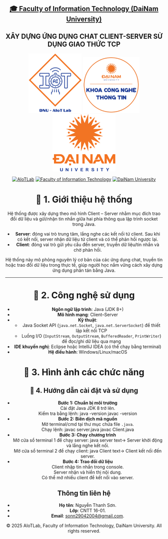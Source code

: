 <h2 align="center">
    <a href="https://dainam.edu.vn/vi/khoa-cong-nghe-thong-tin">
    🎓 Faculty of Information Technology (DaiNam University)
    </a>
</h2>
<h2 align="center">
   XÂY DỰNG ỨNG DỤNG CHAT CLIENT-SERVER SỬ DỤNG GIAO THỨC TCP
</h2>
<div align="center">
    <p align="center">
      <img src="https://github.com/Tank97king/LapTrinhMang/blob/main/X%C3%82Y%20D%E1%BB%B0NG%20%E1%BB%A8NG%20D%E1%BB%A4NG%20CHAT%20CLIENT-SERVER%20S%E1%BB%AC%20D%E1%BB%A4NG%20GIAO%20TH%E1%BB%A8C%20TCP/%E1%BA%A2nh/aiotlab_logo.png?raw=true" alt="AIoTLab Logo" width="170"/>
      <img src="https://github.com/Tank97king/LapTrinhMang/blob/main/X%C3%82Y%20D%E1%BB%B0NG%20%E1%BB%A8NG%20D%E1%BB%A4NG%20CHAT%20CLIENT-SERVER%20S%E1%BB%AC%20D%E1%BB%A4NG%20GIAO%20TH%E1%BB%A8C%20TCP/%E1%BA%A2nh/fitdnu_logo.png?raw=true" alt="FITDNU Logo" width="180"/>
      <img src="https://github.com/Tank97king/LapTrinhMang/blob/main/X%C3%82Y%20D%E1%BB%B0NG%20%E1%BB%A8NG%20D%E1%BB%A4NG%20CHAT%20CLIENT-SERVER%20S%E1%BB%AC%20D%E1%BB%A4NG%20GIAO%20TH%E1%BB%A8C%20TCP/%E1%BA%A2nh/dnu_logo.png?raw=true" alt="DaiNam University Logo" width="200"/>
    </p>

[![AIoTLab](https://img.shields.io/badge/AIoTLab-green?style=for-the-badge)](https://www.facebook.com/DNUAIoTLab)
[![Faculty of Information Technology](https://img.shields.io/badge/Faculty%20of%20Information%20Technology-blue?style=for-the-badge)](https://dainam.edu.vn/vi/khoa-cong-nghe-thong-tin)
[![DaiNam University](https://img.shields.io/badge/DaiNam%20University-orange?style=for-the-badge)](https://dainam.edu.vn)


# 📖 1. Giới thiệu hệ thống

Hệ thống được xây dựng theo mô hình Client – Server nhằm mục đích trao đổi dữ liệu và gửi/nhận tin nhắn giữa hai phía thông qua lập trình socket trong Java.  
- **Server**: đóng vai trò trung tâm, lắng nghe các kết nối từ client. Sau khi có kết nối, server nhận dữ liệu từ client và có thể phản hồi ngược lại.  
- **Client**: đóng vai trò gửi yêu cầu đến server, truyền dữ liệu/tin nhắn và chờ phản hồi.  

Hệ thống này mô phỏng nguyên lý cơ bản của các ứng dụng chat, truyền tin hoặc trao đổi dữ liệu trong thực tế, giúp người học nắm vững cách xây dựng ứng dụng phân tán bằng Java.

---

# 🔧 2. Công nghệ sử dụng

- **Ngôn ngữ lập trình**: Java (JDK 8+)
- **Mô hình mạng**: Client–Server
- **Kỹ thuật**:
  - Java Socket API (`java.net.Socket`, `java.net.ServerSocket`) để thiết lập kết nối TCP
  - Luồng I/O (`InputStream`, `OutputStream`, `BufferedReader`, `PrintWriter`) để đọc/ghi dữ liệu qua mạng
- **IDE khuyến nghị**: Eclipse hoặc IntelliJ IDEA (có thể chạy bằng terminal)
- **Hệ điều hành**: Windows/Linux/macOS

# 🚀 3. Hình ảnh các chức năng

## 📝 4. Hướng dẫn cài đặt và sử dụng

- **Bước 1: Chuẩn bị môi trường**  
Cài đặt Java JDK 8 trở lên.  
Kiểm tra bằng lệnh:
java -version
javac -version
- **Bước 2: Biên dịch mã nguồn**  
Mở terminal/cmd tại thư mục chứa file `.java`.  
Chạy lệnh:
javac server.java
javac Client.java
- **Bước 3: Chạy chương trình**  
Mở cửa sổ terminal 1 để chạy server:
java server
text→ Server khởi động và lắng nghe kết nối.  
Mở cửa sổ terminal 2 để chạy client:
java Client
text→ Client kết nối đến server.  
- **Bước 4: Trao đổi dữ liệu**  
Client nhập tin nhắn trong console.  
Server nhận và hiển thị nội dung.  
Có thể mở nhiều client để kết nối vào server.

## Thông tin liên hệ  
- **Họ tên**: Nguyễn Thanh Sơn.  
- **Lớp**: CNTT 16-01.  
- **Email**: sonn29042004@gmail.com.  

© 2025 AIoTLab, Faculty of Information Technology, DaiNam University. All rights reserved.
